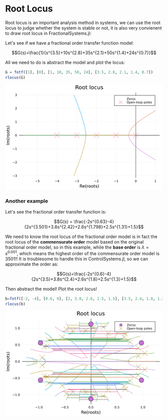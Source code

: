 # Root Locus

Root locus is an important analysis method in systems, we can use the root locus to judge whether the system is stable or not, it is also very convienent to draw root locus in FractionalSystems.jl:

Let's see if we have a fractional order transfer function model:

```math
G(s)=\frac{1}{s^{3.5}+10s^{2.8}+35s^{2.1}+50s^{1.4}+24s^{0.7}}
```

All we need to do is abstract the model and plot the locus:

```julia
G = fotf([1], [0], [1, 10, 35, 50, 24], [3.5, 2.8, 2.1, 1.4, 0.7])
rlocus(G)
```

![rlocus](./assets/rlocusexample.png)

### Another example

Let's see the fractional order transfer function is:

```math
G(s) = \frac{-2s^{0.63}-4}{2s^{3.501}+3.8s^{2.42}+2.6s^{1.798}+2.5s^{1.31}+1.5}
```

We need to know the root locus of the fractional order model is in fact the root locus of the **commensurate order** model based on the original fractional order model, so in this example, while the **base order** is $\lambda=s^{0.001}$, which means the highest order of the commensurate order model is $3501$!! It is troublesome to handle this in ControlSystems.jl, so we can approximate the order as:

```math
G(s)=\frac{-2s^{0.6}-4}{2s^{3.5}+3.8s^{2.4}+2.6s^{1.8}+2.5s^{1.3}+1.5}
```

Then abstract the model! Plot the root locus!

```julia
b=fotf([-2, -4], [0.6, 0], [2, 3.8, 2.6, 2.5, 1.5], [3.5, 2.4, 1.8, 1.3, 0])
rlocus(b)
```

![yarlocus](./assets/yarlocusexample.png)